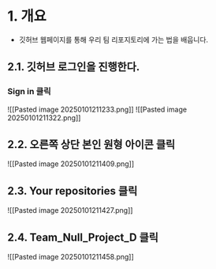 # 1. 개요
- 깃허브 웹페이지를 통해 우리 팀 리포지토리에 가는 법을 배웁니다.
## 2.1. 깃허브 로그인을 진행한다.
### Sign in 클릭
![[Pasted image 20250101211233.png]]
![[Pasted image 20250101211322.png]]
## 2.2. 오른쪽 상단 본인 원형 아이콘 클릭
![[Pasted image 20250101211409.png]]
## 2.3. Your repositories 클릭
![[Pasted image 20250101211427.png]]
## 2.4. Team_Null_Project_D 클릭
![[Pasted image 20250101211458.png]]



